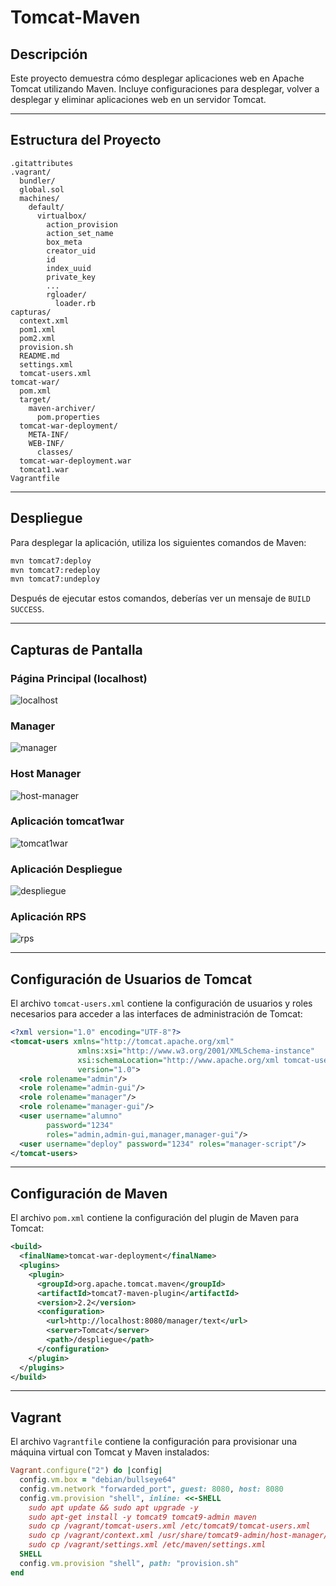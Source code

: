 # Tomcat-Maven

## Descripción

Este proyecto demuestra cómo desplegar aplicaciones web en Apache Tomcat utilizando Maven. Incluye configuraciones para desplegar, volver a desplegar y eliminar aplicaciones web en un servidor Tomcat.

---

## Estructura del Proyecto

```
.gitattributes
.vagrant/
  bundler/
  global.sol
  machines/
    default/
      virtualbox/
        action_provision
        action_set_name
        box_meta
        creator_uid
        id
        index_uuid
        private_key
        ...
        rgloader/
          loader.rb
capturas/
  context.xml
  pom1.xml
  pom2.xml
  provision.sh
  README.md
  settings.xml
  tomcat-users.xml
tomcat-war/
  pom.xml
  target/
    maven-archiver/
      pom.properties
  tomcat-war-deployment/
    META-INF/
    WEB-INF/
      classes/
  tomcat-war-deployment.war
  tomcat1.war
Vagrantfile
```

---

## Despliegue

Para desplegar la aplicación, utiliza los siguientes comandos de Maven:

```sh
mvn tomcat7:deploy
mvn tomcat7:redeploy
mvn tomcat7:undeploy
```

Después de ejecutar estos comandos, deberías ver un mensaje de `BUILD SUCCESS`.

---

## Capturas de Pantalla

### Página Principal (localhost)

![localhost](../capturas/locaclhost.png)

### Manager

![manager](../capturas/manager.png)

### Host Manager

![host-manager](../capturas/host-manager.png)

### Aplicación tomcat1war

![tomcat1war](../capturas/tomcat1war.png)

### Aplicación Despliegue

![despliegue](../capturas/despliegue.png)

### Aplicación RPS

![rps](../capturas/rps.png)

---

## Configuración de Usuarios de Tomcat

El archivo `tomcat-users.xml` contiene la configuración de usuarios y roles necesarios para acceder a las interfaces de administración de Tomcat:

```xml
<?xml version="1.0" encoding="UTF-8"?>
<tomcat-users xmlns="http://tomcat.apache.org/xml"
               xmlns:xsi="http://www.w3.org/2001/XMLSchema-instance"
               xsi:schemaLocation="http://www.apache.org/xml tomcat-users.xsd"
               version="1.0">
  <role rolename="admin"/>
  <role rolename="admin-gui"/>
  <role rolename="manager"/>
  <role rolename="manager-gui"/>
  <user username="alumno"
        password="1234"
        roles="admin,admin-gui,manager,manager-gui"/>
  <user username="deploy" password="1234" roles="manager-script"/>
</tomcat-users>
```

---

## Configuración de Maven

El archivo `pom.xml` contiene la configuración del plugin de Maven para Tomcat:

```xml
<build>
  <finalName>tomcat-war-deployment</finalName>
  <plugins>
    <plugin>
      <groupId>org.apache.tomcat.maven</groupId>
      <artifactId>tomcat7-maven-plugin</artifactId>
      <version>2.2</version>
      <configuration>
        <url>http://localhost:8080/manager/text</url>
        <server>Tomcat</server>
        <path>/despliegue</path>
      </configuration>
    </plugin>
  </plugins>
</build>
```

---

## Vagrant

El archivo `Vagrantfile` contiene la configuración para provisionar una máquina virtual con Tomcat y Maven instalados:

```ruby
Vagrant.configure("2") do |config|
  config.vm.box = "debian/bullseye64"
  config.vm.network "forwarded_port", guest: 8080, host: 8080
  config.vm.provision "shell", inline: <<-SHELL
    sudo apt update && sudo apt upgrade -y
    sudo apt-get install -y tomcat9 tomcat9-admin maven 
    sudo cp /vagrant/tomcat-users.xml /etc/tomcat9/tomcat-users.xml
    sudo cp /vagrant/context.xml /usr/share/tomcat9-admin/host-manager/META-INF/context.xml
    sudo cp /vagrant/settings.xml /etc/maven/settings.xml
  SHELL
  config.vm.provision "shell", path: "provision.sh"
end

